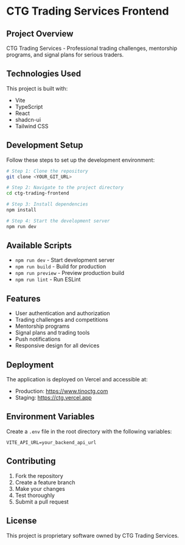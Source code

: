 # CTG Trading Services Frontend

## Project Overview

CTG Trading Services - Professional trading challenges, mentorship programs, and signal plans for serious traders.

## Technologies Used

This project is built with:

- Vite
- TypeScript
- React
- shadcn-ui
- Tailwind CSS

## Development Setup

Follow these steps to set up the development environment:

```sh
# Step 1: Clone the repository
git clone <YOUR_GIT_URL>

# Step 2: Navigate to the project directory
cd ctg-trading-frontend

# Step 3: Install dependencies
npm install

# Step 4: Start the development server
npm run dev
```

## Available Scripts

- `npm run dev` - Start development server
- `npm run build` - Build for production
- `npm run preview` - Preview production build
- `npm run lint` - Run ESLint

## Features

- User authentication and authorization
- Trading challenges and competitions
- Mentorship programs
- Signal plans and trading tools
- Push notifications
- Responsive design for all devices

## Deployment

The application is deployed on Vercel and accessible at:
- Production: https://www.tinoctg.com
- Staging: https://ctg.vercel.app

## Environment Variables

Create a `.env` file in the root directory with the following variables:

```
VITE_API_URL=your_backend_api_url
```

## Contributing

1. Fork the repository
2. Create a feature branch
3. Make your changes
4. Test thoroughly
5. Submit a pull request

## License

This project is proprietary software owned by CTG Trading Services.